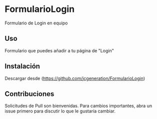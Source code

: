 # FormularioLogin
Formulario de Login en equipo

## Uso
Formulario que puedes añadir a tu página de "Login" 

## Instalación

Descargar desde (https://github.com/jcgeneration/FormularioLogin)

## Contribuciones
Solicitudes de Pull son bienvenidas. Para cambios importantes, abra un issue primero para discutir lo que le gustaría cambiar.

